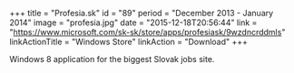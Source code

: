 +++
title = "Profesia.sk"
id = "89"
period = "December 2013 - January 2014"
image = "profesia.jpg"
date = "2015-12-18T20:56:44"
link = "https://www.microsoft.com/sk-sk/store/apps/profesiask/9wzdncrddmls"
linkActionTitle = "Windows Store"
linkAction = "Download"
+++

Windows 8 application for the biggest Slovak jobs site.
